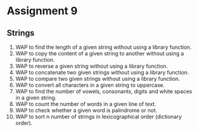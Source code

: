 # Assignment 9
## Strings
1. WAP to find the length of a given string without using a library function.
2. WAP to copy the content of a given string to another without using a library function.
3. WAP to reverse a given string without using a library function.
4. WAP to concatenate two given strings without using a library function.
5. WAP to compare two given strings without using a library function.
6. WAP to convert all characters in a given string to uppercase.
7. WAP to find the number of vowels, consonants, digits and white spaces in a given string.
8. WAP to count the number of words in a given line of text.
9. WAP to check whether a given word is palindrome or not.
10. WAP to sort n number of strings in lexicographical order (dictionary order).